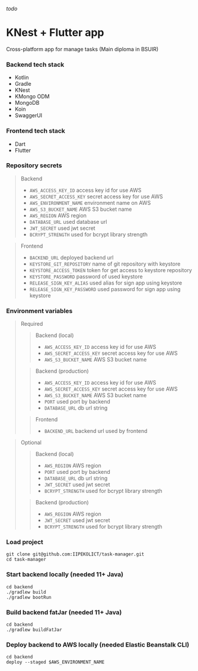 _todo_

# KNest + Flutter app

Cross-platform app for manage tasks (Main diploma in BSUIR)

### Backend tech stack

- Kotlin
- Gradle
- KNest
- KMongo ODM
- MongoDB
- Koin
- SwaggerUI

### Frontend tech stack

- Dart
- Flutter

### Repository secrets

> Backend
> - `AWS_ACCESS_KEY_ID` access key id for use AWS
> - `AWS_SECRET_ACCESS_KEY` secret access key for use AWS
> - `AWS_ENVIRONMENT_NAME` environment name on AWS
> - `AWS_S3_BUCKET_NAME` AWS S3 bucket name
> - `AWS_REGION` AWS region
> - `DATABASE_URL` used database url
> - `JWT_SECRET` used jwt secret
> - `BCRYPT_STRENGTH` used for bcrypt library strength

> Frontend
> - `BACKEND_URL` deployed backend url
> - `KEYSTORE_GIT_REPOSITORY` name of git repository with keystore
> - `KEYSTORE_ACCESS_TOKEN` token for get access to keystore repository
> - `KEYSTORE_PASSWORD` password of used keystore
> - `RELEASE_SIGN_KEY_ALIAS` used alias for sign app using keystore
> - `RELEASE_SIGN_KEY_PASSWORD` used password for sign app using keystore

### Environment variables

>Required
>>Backend (local)
>> - `AWS_ACCESS_KEY_ID` access key id for use AWS
>> - `AWS_SECRET_ACCESS_KEY` secret access key for use AWS
>> - `AWS_S3_BUCKET_NAME` AWS S3 bucket name
>
>> Backend (production)
>> - `AWS_ACCESS_KEY_ID` access key id for use AWS
>> - `AWS_SECRET_ACCESS_KEY` secret access key for use AWS
>> - `AWS_S3_BUCKET_NAME` AWS S3 bucket name
>> - `PORT` used port by backend
>> - `DATABASE_URL` db url string
>
>> Frontend
>> - `BACKEND_URL` backend url used by frontend

> Optional
>> Backend (local)
>> - `AWS_REGION` AWS region
>> - `PORT` used port by backend
>> - `DATABASE_URL` db url string
>> - `JWT_SECRET` used jwt secret
>> - `BCRYPT_STRENGTH` used for bcrypt library strength
>
>> Backend (production)
>> - `AWS_REGION` AWS region
>> - `JWT_SECRET` used jwt secret
>> - `BCRYPT_STRENGTH` used for bcrypt library strength

### Load project

```shell
git clone git@github.com:IIPEKOLICT/task-manager.git
cd task-manager
```

### Start backend locally (needed 11+ Java)

```shell
cd backend
./gradlew build
./gradlew bootRun
```

### Build backend fatJar (needed 11+ Java)

```shell
cd backend
./gradlew buildFatJar
```

### Deploy backend to AWS locally (needed Elastic Beanstalk CLI)

```shell
cd backend
deploy --staged $AWS_ENVIRONMENT_NAME
```
